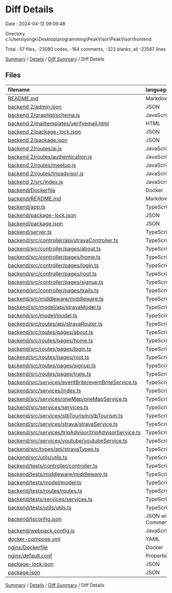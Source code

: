 # Diff Details

Date : 2024-04-12 09:09:48

Directory c:\\Users\\yongk\\Desktop\\programming\\PeakVisor\\PeakVisor\\frontend

Total : 57 files,  -23080 codes, -164 comments, -323 blanks, all -23567 lines

[Summary](results.md) / [Details](details.md) / [Diff Summary](diff.md) / Diff Details

## Files
| filename | language | code | comment | blank | total |
| :--- | :--- | ---: | ---: | ---: | ---: |
| [README.md](/README.md) | Markdown | -65 | 0 | -25 | -90 |
| [backend 2/admin.json](/backend%202/admin.json) | JSON | -13 | 0 | -1 | -14 |
| [backend 2/graphql/schema.js](/backend%202/graphql/schema.js) | JavaScript | -12 | -7 | -1 | -20 |
| [backend 2/mailtemplates/verifyemail.html](/backend%202/mailtemplates/verifyemail.html) | HTML | -205 | -19 | -3 | -227 |
| [backend 2/package-lock.json](/backend%202/package-lock.json) | JSON | -16,201 | 0 | -1 | -16,202 |
| [backend 2/package.json](/backend%202/package.json) | JSON | -33 | 0 | -1 | -34 |
| [backend 2/routes/ai.js](/backend%202/routes/ai.js) | JavaScript | -25 | 0 | -6 | -31 |
| [backend 2/routes/authentication.js](/backend%202/routes/authentication.js) | JavaScript | -584 | -8 | -108 | -700 |
| [backend 2/routes/meetup.js](/backend%202/routes/meetup.js) | JavaScript | -101 | -1 | -15 | -117 |
| [backend 2/routes/tripadvisor.js](/backend%202/routes/tripadvisor.js) | JavaScript | -44 | -6 | -14 | -64 |
| [backend 2/src/index.js](/backend%202/src/index.js) | JavaScript | -32 | -1 | -12 | -45 |
| [backend/Dockerfile](/backend/Dockerfile) | Docker | -8 | 0 | -7 | -15 |
| [backend/README.md](/backend/README.md) | Markdown | -2 | 0 | -1 | -3 |
| [backend/app.ts](/backend/app.ts) | TypeScript | -27 | 0 | -5 | -32 |
| [backend/package-lock.json](/backend/package-lock.json) | JSON | -5,313 | 0 | -1 | -5,314 |
| [backend/package.json](/backend/package.json) | JSON | -46 | 0 | -1 | -47 |
| [backend/server.ts](/backend/server.ts) | TypeScript | -5 | -2 | -3 | -10 |
| [backend/src/controller/api/stravaController.ts](/backend/src/controller/api/stravaController.ts) | TypeScript | -52 | -2 | -13 | -67 |
| [backend/src/controller/pages/about.ts](/backend/src/controller/pages/about.ts) | TypeScript | -7 | 0 | -2 | -9 |
| [backend/src/controller/pages/home.ts](/backend/src/controller/pages/home.ts) | TypeScript | -7 | 0 | -2 | -9 |
| [backend/src/controller/pages/login.ts](/backend/src/controller/pages/login.ts) | TypeScript | -7 | 0 | -2 | -9 |
| [backend/src/controller/pages/root.ts](/backend/src/controller/pages/root.ts) | TypeScript | -7 | 0 | -2 | -9 |
| [backend/src/controller/pages/signup.ts](/backend/src/controller/pages/signup.ts) | TypeScript | -7 | 0 | -2 | -9 |
| [backend/src/controller/pages/trails.ts](/backend/src/controller/pages/trails.ts) | TypeScript | -7 | 0 | -2 | -9 |
| [backend/src/middleware/middleware.ts](/backend/src/middleware/middleware.ts) | TypeScript | 0 | 0 | -1 | -1 |
| [backend/src/model/api/stravaModel.ts](/backend/src/model/api/stravaModel.ts) | TypeScript | -21 | -1 | -4 | -26 |
| [backend/src/model/model.ts](/backend/src/model/model.ts) | TypeScript | 0 | 0 | -1 | -1 |
| [backend/src/routes/api/stravaRouter.ts](/backend/src/routes/api/stravaRouter.ts) | TypeScript | -9 | 0 | -6 | -15 |
| [backend/src/routes/pages/about.ts](/backend/src/routes/pages/about.ts) | TypeScript | -5 | 0 | -4 | -9 |
| [backend/src/routes/pages/home.ts](/backend/src/routes/pages/home.ts) | TypeScript | -5 | 0 | -4 | -9 |
| [backend/src/routes/pages/login.ts](/backend/src/routes/pages/login.ts) | TypeScript | -5 | 0 | -4 | -9 |
| [backend/src/routes/pages/root.ts](/backend/src/routes/pages/root.ts) | TypeScript | -5 | 0 | -4 | -9 |
| [backend/src/routes/pages/signup.ts](/backend/src/routes/pages/signup.ts) | TypeScript | -5 | 0 | -4 | -9 |
| [backend/src/routes/pages/trails.ts](/backend/src/routes/pages/trails.ts) | TypeScript | -5 | 0 | -4 | -9 |
| [backend/src/services/eventBrite/eventBriteService.ts](/backend/src/services/eventBrite/eventBriteService.ts) | TypeScript | 0 | 0 | -1 | -1 |
| [backend/src/services/index.ts](/backend/src/services/index.ts) | TypeScript | 0 | 0 | -1 | -1 |
| [backend/src/services/oneMap/oneMapService.ts](/backend/src/services/oneMap/oneMapService.ts) | TypeScript | 0 | 0 | -1 | -1 |
| [backend/src/services/services.ts](/backend/src/services/services.ts) | TypeScript | 0 | 0 | -1 | -1 |
| [backend/src/services/stbTourism/stbTourism.ts](/backend/src/services/stbTourism/stbTourism.ts) | TypeScript | 0 | 0 | -1 | -1 |
| [backend/src/services/strava/stravaService.ts](/backend/src/services/strava/stravaService.ts) | TypeScript | -59 | 0 | -16 | -75 |
| [backend/src/services/tripAdvisor/tripAdvisorService.ts](/backend/src/services/tripAdvisor/tripAdvisorService.ts) | TypeScript | 0 | 0 | -1 | -1 |
| [backend/src/services/youtube/youtubeService.ts](/backend/src/services/youtube/youtubeService.ts) | TypeScript | 0 | 0 | -1 | -1 |
| [backend/src/types/api/stravaTypes.ts](/backend/src/types/api/stravaTypes.ts) | TypeScript | -53 | 0 | -7 | -60 |
| [backend/src/utils/utils.ts](/backend/src/utils/utils.ts) | TypeScript | 0 | 0 | -1 | -1 |
| [backend/tests/controller/controller.ts](/backend/tests/controller/controller.ts) | TypeScript | 0 | 0 | -1 | -1 |
| [backend/tests/middleware/middleware.ts](/backend/tests/middleware/middleware.ts) | TypeScript | 0 | 0 | -1 | -1 |
| [backend/tests/model/model.ts](/backend/tests/model/model.ts) | TypeScript | 0 | 0 | -1 | -1 |
| [backend/tests/routes/routes.ts](/backend/tests/routes/routes.ts) | TypeScript | 0 | 0 | -1 | -1 |
| [backend/tests/services/services.ts](/backend/tests/services/services.ts) | TypeScript | 0 | 0 | -1 | -1 |
| [backend/tests/utils/utils.ts](/backend/tests/utils/utils.ts) | TypeScript | 0 | 0 | -1 | -1 |
| [backend/tsconfig.json](/backend/tsconfig.json) | JSON with Comments | -16 | -91 | -9 | -116 |
| [backend/webpack.config.js](/backend/webpack.config.js) | JavaScript | -39 | -14 | -2 | -55 |
| [docker-compose.yml](/docker-compose.yml) | YAML | -21 | -5 | -3 | -29 |
| [nginx/Dockerfile](/nginx/Dockerfile) | Docker | -2 | -2 | -1 | -5 |
| [nginx/default.conf](/nginx/default.conf) | Properties | -13 | -5 | -3 | -21 |
| [package-lock.json](/package-lock.json) | JSON | -6 | 0 | -1 | -7 |
| [package.json](/package.json) | JSON | -1 | 0 | -1 | -2 |

[Summary](results.md) / [Details](details.md) / [Diff Summary](diff.md) / Diff Details